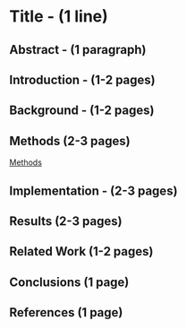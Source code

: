 # Title - (1 line)

## Abstract - (1 paragraph)

## Introduction - (1-2 pages)

## Background - (1-2 pages)

## Methods (2-3 pages)
[Methods](Methods.html)
## Implementation - (2-3 pages)

## Results (2-3 pages)

## Related Work (1-2 pages)

## Conclusions (1 page)

## References (1 page)


<script>
MathJax = {
  tex: {
    inlineMath: [["$", "$"], ["\\(", "\\)"]]
  }
};
</script>
<script id="MathJax-script" async src="https://cdn.jsdelivr.net/npm/mathjax@3/es5/tex-chtml.js"></script>
